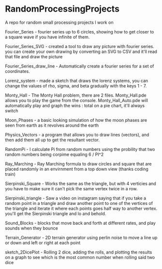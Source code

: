 # RandomProcessingProjects
A repo for random small processing projects I work on

Fourier_Series - fourier series up to 6 circles, showing how to get closer to a square wave if you have infinite of them.

Fourier_Series_SVG - created a tool to draw any picture with fourier series. you can create your own drawing by converting an SVG to CSV and it'll read that file and draw the picture

Fourier_Series_draw_line - Automatically create a fourier series for a set of coordinates. 

Lorenz_system - made a sketch that draws the lorenz systems, you can change the values of rho, sigma, and beta gradually with the keys 1 - 7.

Monty_Hall - The Monty Hall problem, there are 2 files. Monty_Hall.pde allows you to play the game from the                              console. Monty_Hall_Auto.pde will automatically play              and graph the wins : total on a pie chart, it'll always switch

Moon_Phases - a basic looking simulation of how the moon phases are seen from earth as it revolves around the earth

Physics_Vectors - a program that allows you to draw lines (vectors), and then add them all up to get the resultant vector.

RandomPi - I calculate Pi from random numbers using the probility that two random numbers being corpime equaling 6 / PI^2

Ray_Marching - Ray Marching formula to draw circles and square that are placed randomly in an envirnment from a top down view (thanks coding train)

Sierpinski_Square - Works the same as the triangle, but with 4 verticies and you have to make sure it can't pick the same vertex twice in a row.

Sierpinski_triangle - Saw a video on instagram saying that if you take a random point in a triangle and draw another point to one of the vertices of the triangle and iterate it where each points goes half way to another vertex. you'll get the Sierpinski triangle and lo and behold.

Sound_Blocks - blocks that move back and forth at different rates, and play sounds when they bounce

Terrain_Generator - 2D terrain generator using perlin noise to move a line up or down and left or right at each point

sketch_2DicePlot - Rolling 2 dice, adding the rolls, and plotting the results on a graph to see which is the most common number when rolling said two dice
